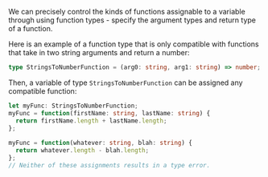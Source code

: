 We can precisely control the kinds of functions assignable to a variable through using function types - specify the argument types and return type of a function.

Here is an example of a function type that is only compatible with functions that take in two string arguments and return a number:

``` typescript
type StringsToNumberFunction = (arg0: string, arg1: string) => number;
```

Then, a variable of type ```StringsToNumberFunction``` can be assigned any compatible function:

``` typescript
let myFunc: StringsToNumberFunction;
myFunc = function(firstName: string, lastName: string) {
  return firstName.length + lastName.length;
};
 
myFunc = function(whatever: string, blah: string) {
  return whatever.length - blah.length;
};
// Neither of these assignments results in a type error.
```